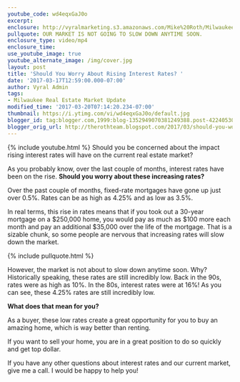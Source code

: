 ```yaml
---
youtube_code: wd4eqxGaJ0o
excerpt:
enclosure: http://vyralmarketing.s3.amazonaws.com/Mike%20Roth/Milwaukee%20Real%20Estate-%20Should%20You%20Worry%20About%20Rising%20Interest%20Rates%253F.mp4
pullquote: OUR MARKET IS NOT GOING TO SLOW DOWN ANYTIME SOON.
enclosure_type: video/mp4
enclosure_time:
use_youtube_image: true
youtube_alternate_image: /img/cover.jpg
layout: post
title: 'Should You Worry About Rising Interest Rates? '
date: '2017-03-17T12:59:00.000-07:00'
author: Vyral Admin
tags:
- Milwaukee Real Estate Market Update
modified_time: '2017-03-20T07:14:20.234-07:00'
thumbnail: https://i.ytimg.com/vi/wd4eqxGaJ0o/default.jpg
blogger_id: tag:blogger.com,1999:blog-1352949070381249388.post-4224053084087932511
blogger_orig_url: http://therothteam.blogspot.com/2017/03/should-you-worry-about-rising-interest.html
---
```

{% include youtube.html %}
Should you be concerned about the impact rising interest rates will have on the current real estate market?

As you probably know, over the last couple of months, interest rates have been on the rise. **Should you worry about these increasing rates?**

Over the past couple of months, fixed-rate mortgages have gone up just over 0.5%. Rates can be as high as 4.25% and as low as 3.5%.

In real terms, this rise in rates means that if you took out a 30-year mortgage on a $250,000 home, you would pay as much as $100 more each month and pay an additional $35,000 over the life of the mortgage. That is a sizable chunk, so some people are nervous that increasing rates will slow down the market.

{% include pullquote.html %}

However, the market is not about to slow down anytime soon. Why? Historically speaking, these rates are still incredibly low. Back in the 90s, rates were as high as 10%. In the 80s, interest rates were at 16%! As you can see, these 4.25% rates are still incredibly low.

**What does that mean for you?**

As a buyer, these low rates create a great opportunity for you to buy an amazing home, which is way better than renting.

If you want to sell your home, you are in a great position to do so quickly and get top dollar.

If you have any other questions about interest rates and our current market, give me a call. I would be happy to help you!

